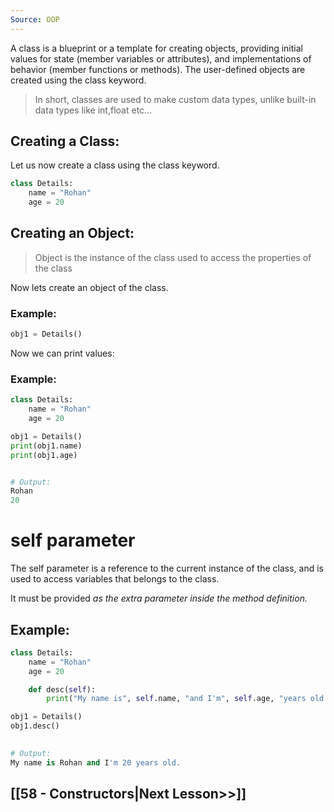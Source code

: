 ```yaml
---
Source: OOP
---
```

A class is a blueprint or a template for creating objects, providing initial values for state (member variables or attributes), and implementations of behavior (member functions or methods). The user-defined objects are created using the class keyword.

>In short, classes are used to make custom data types, unlike built-in data types like int,float etc...

## Creating a Class:
Let us now create a class using the class keyword.
 
```python
class Details:
    name = "Rohan"
    age = 20
 ```

## Creating an Object:
>Object is the instance of the class used to access the properties of the class

Now lets create an object of the class.
### Example:
```python
obj1 = Details() 
```

Now we can print values:
### Example:
```python
class Details:
    name = "Rohan"
    age = 20

obj1 = Details()
print(obj1.name)
print(obj1.age)


# Output:
Rohan
20
```

# self parameter
The self parameter is a reference to the current instance of the class, and is used to access variables that belongs to the class.

It must be provided _as the extra parameter inside the method definition._ 
## Example:
```python
class Details:
    name = "Rohan"
    age = 20

    def desc(self):
        print("My name is", self.name, "and I'm", self.age, "years old.")

obj1 = Details()
obj1.desc()
 

# Output:
My name is Rohan and I'm 20 years old.
```
## [[58 - Constructors|Next Lesson>>]]
